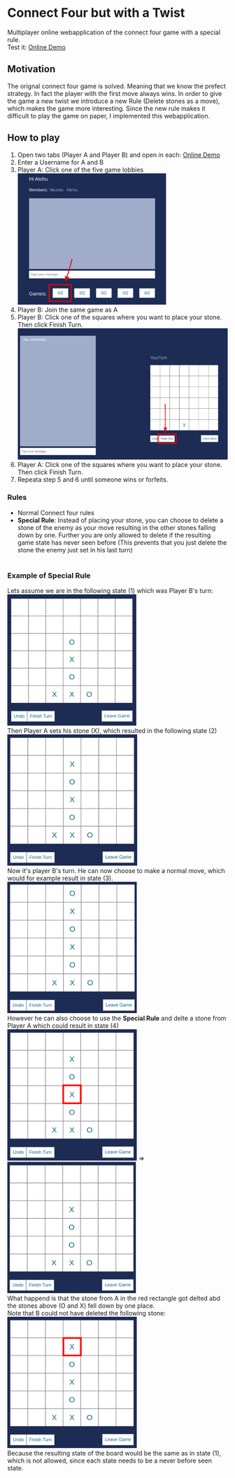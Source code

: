 # Connect Four but with a Twist
Multiplayer online webapplication of the connect four game with a special rule. <br />
Test it: [Online Demo](http://connect4.nimulia.com/)

## Motivation
The orignal connect four game is solved. Meaning that we
know the prefect strategy. In fact the player with the first move always wins. In order to give the game a new twist we
introduce a new Rule (Delete stones as a move), which makes the game more interesting. Since the new rule makes it difficult to play the game on paper, I implemented this webapplication.

## How to play
1. Open two tabs (Player A and Player B) and open in each: [Online Demo](http://connect4.nimulia.com/)
2. Enter a Username for A and B
3. Player A: Click one of the five game lobbies<br>
<img src="images/pic1.png"
     style="height: 300px" />
4. Player B: Join the same game as A
5. Player B: Click one of the squares where you want to place your stone. Then click Finish Turn.<br>
<img src="images/pic2.png"
     style="height: 300px" />
6. Player A: Click one of the squares where you want to place your stone. Then click Finish Turn.
7. Repeata step 5 and 6 until someone wins or forfeits.

### Rules
- Normal Connect four rules
- **Special Rule**: Instead of placing your stone, you can choose to delete a stone of the enemy as your move resulting in the other stones falling down by one. Further you are only allowed to delete if the resulting game state has never seen before (This prevents that you just delete the stone the enemy just set in his last turn) <br /><br />
### Example of Special Rule<br />
Lets assume we are in the following state (1) which was Player B's turn:<br>
<img src="images/pic4.png"
     style="height: 300px" /> <br>
Then Player A sets his stone (X), which resulted in the following state (2)<br>
<img src="images/pic5.png"
     style="height: 300px" />
<br>
Now it's player B's turn. He can now choose to make a normal move, which would for example result in state (3). <br>
<img src="images/pic6.png"
     style="height: 300px" />
<br>
However he can also choose to use the **Special Rule** and delte a stone from Player A which could result in state (4) <br>
<img src="images/pic8.png"
     style="height: 300px" />
=>
<img src="images/pic7.png"
     style="height: 300px" />
<br>
What happend is that the stone from A in the red rectangle got delted abd the stones above (O and X) fell down by one place.<br>
Note that B could not have deleted the following stone: <br>
<img src="images/pic9.png"
     style="height: 300px" />
<br>
Because the resulting state of the board would be the same as in state (1), which is not allowed, since each state needs to be a never before seen state.